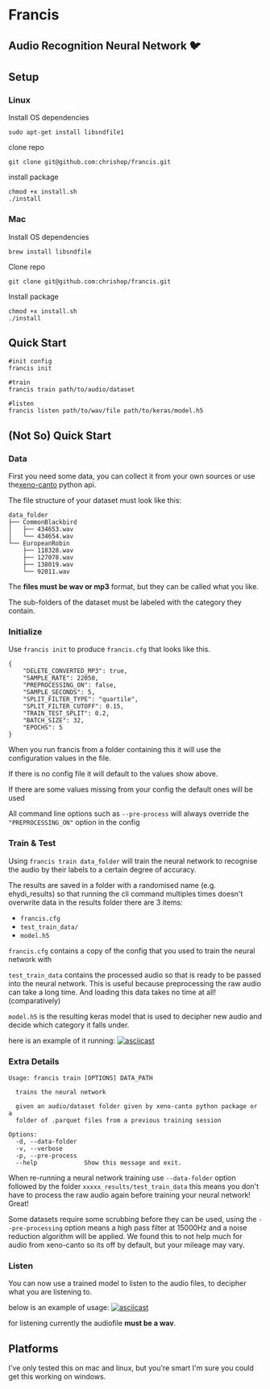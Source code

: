 # Francis
## Audio Recognition Neural Network 🐦

## Setup

### Linux
Install OS dependencies
```
sudo apt-get install libsndfile1
```

clone repo
```
git clone git@github.com:chrishop/francis.git
```

install package
```
chmod +x install.sh
./install
```

### Mac

Install OS dependencies
```
brew install libsndfile
```

Clone repo
```
git clone git@github.com:chrishop/francis.git
```

Install package
```
chmod +x install.sh
./install
```

## Quick Start

```
#init config
francis init

#train
francis train path/to/audio/dataset

#listen
francis listen path/to/wav/file path/to/keras/model.h5
```

## (Not So) Quick Start

### Data
First you need some data, you can collect it from your own sources or use the[xeno-canto](https://github.com/ntivirikin/xeno-canto-py) python api.

The file structure of your dataset must look like this:
```
data_folder
├── CommonBlackbird
│   ├── 434653.wav
│   └── 434654.wav
└── EuropeanRobin
    ├── 118328.wav
    ├── 127078.wav
    ├── 138019.wav
    └── 92011.wav
```

The **files must be wav or mp3** format, but they can be called what you like.

The sub-folders of the dataset must be labeled with the category they contain.


### Initialize
Use `francis init` to produce `francis.cfg` that looks like this.
```
{
    "DELETE_CONVERTED_MP3": true,
    "SAMPLE_RATE": 22050,
    "PREPROCESSING_ON": false,
    "SAMPLE_SECONDS": 5,
    "SPLIT_FILTER_TYPE": "quartile",
    "SPLIT_FILTER_CUTOFF": 0.15,
    "TRAIN_TEST_SPLIT": 0.2,
    "BATCH_SIZE": 32,
    "EPOCHS": 5
}
```

When you run francis from a folder containing this it will use the configuration values in the file.

If there is no config file it will default to the values show above.

If there are some values missing from your config the default ones will be used

All command line options such as `--pre-process` will always override the `"PREPROCESSING_ON"` option in the config


### Train & Test
Using `francis train data_folder` will train the neural network to recognise the audio by their labels to a certain degree of accuracy.

The results are saved in a folder with a randomised name (e.g. ehydi_results) so that running the cli command multiples times doesn't overwrite data
in the results folder there are 3 items:
- `francis.cfg`
- `test_train_data/`
- `model.h5`

`francis.cfg` contains a copy of the config that you used to train the neural network with

`test_train_data` contains the processed audio so that is ready to be passed into the neural network. This is useful because preprocessing the raw audio can take a long time. And loading this data takes no time at all! (comparatively)

`model.h5` is the resulting keras model that is used to decipher new audio and decide which category it falls under.

here is an example of it running:
[![asciicast](https://asciinema.org/a/HZcKBP7xU9fpZfXkJOxgHuZlu.svg)](https://asciinema.org/a/HZcKBP7xU9fpZfXkJOxgHuZlu)


### Extra Details
```
Usage: francis train [OPTIONS] DATA_PATH

  trains the neural network

  given an audio/dataset folder given by xeno-canto python package or a
  folder of .parquet files from a previous training session

Options:
  -d, --data-folder
  -v, --verbose
  -p, --pre-process
  --help             Show this message and exit.
```

When re-running a neural network training use `--data-folder` option followed by the folder `xxxxx_results/test_train_data` this means you don't have to process the raw audio again before training your neural network! Great!

Some datasets require some scrubbing before they can be used, using the `--pre-processing` option means a high pass filter at 15000Hz and a noise reduction algorithm will be applied. We found this to not help much for audio from xeno-canto so its off by default, but your mileage may vary.

### Listen

You can now use a trained model to listen to the audio files, to decipher what you are listening to.

below is an example of usage:
[![asciicast](https://asciinema.org/a/kroCpt9oG2cA2fMjpcITSLCSL.svg)](https://asciinema.org/a/kroCpt9oG2cA2fMjpcITSLCSL)

for listening currently the audiofile **must be a wav**.



## Platforms
I've only tested this on mac and linux, but you're smart I'm sure you could get this working on windows.

